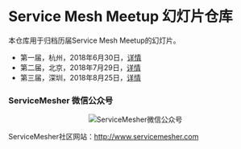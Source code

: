# Service Mesh Meetup 幻灯片仓库

本仓库用于归档历届Service Mesh Meetup的幻灯片。

- 第一届，杭州，2018年6月30日，[详情](2018/06/hangzhou)
- 第二届，北京，2018年7月29日，[详情](2018/07/beijing)
- 第三届，深圳，2018年8月25日，[详情](2018/08/shenzhen)

### ServiceMesher 微信公众号

<p align="center">
<img src="https://ws4.sinaimg.cn/large/0069RVTdgy1ftv53rzfshj309k09k3yg.jpg" alt="ServiceMesher微信公众号"/>
</p>

ServiceMesher社区网站：http://www.servicemesher.com